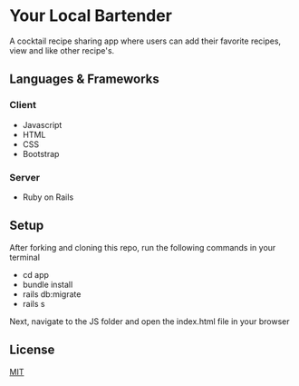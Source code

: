 # Your Local Bartender

A cocktail recipe sharing app where users can add their favorite recipes, view and like other recipe's.

## Languages & Frameworks

### Client
* Javascript
* HTML
* CSS
* Bootstrap


### Server
* Ruby on Rails 

## Setup

After forking and cloning this repo, run the following commands in your terminal

* cd app
* bundle install
* rails db:migrate
* rails s

Next, navigate to the JS folder and open the index.html file in your browser

## License

[MIT](https://choosealicense.com/licenses/mit/)

